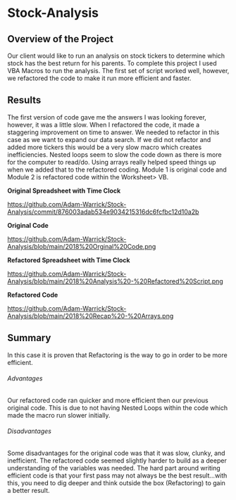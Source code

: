 # **Stock-Analysis**

## **Overview of the Project**
 Our client would like to run an analysis on stock tickers to determine which stock has the best return for his parents. To complete this project I used VBA Macros to run the analysis. The first set of script worked well, however, we refactored the code to make it run more efficient and faster. 
 
## **Results**
The first version of code gave me the answers I was looking forever, however, it was a little slow. When I refactored the code, it made a staggering improvement on time to answer. We needed to refactor in this case as we want to expand our data search. If we did not refactor and added more tickers this would be a very slow macro which creates inefficiencies. Nested loops seem to slow the code down as there is more for the computer to read/do. Using arrays really helped speed things up when we added that to the refactored coding. Module 1 is original code and Module 2 is refactored code within the Worksheet> VB.

**Original Spreadsheet with Time Clock**

https://github.com/Adam-Warrick/Stock-Analysis/commit/876003adab534e9034215316dc6fcfbc12d10a2b

**Original Code**

https://github.com/Adam-Warrick/Stock-Analysis/blob/main/2018%20Orginal%20Code.png

**Refactored Spreadsheet with Time Clock**

https://github.com/Adam-Warrick/Stock-Analysis/blob/main/2018%20Analysis%20-%20Refactored%20Script.png

**Refactored Code**

https://github.com/Adam-Warrick/Stock-Analysis/blob/main/2018%20Recap%20-%20Arrays.png

## **Summary**
In this case it is proven that Refactoring is the way to go in order to be more efficient.

###### Advantages
Our refactored code ran quicker and more efficient then our previous original code. This is due to not having Nested Loops within the code which made the macro run slower initially. 

###### Disadvantages
Some disadvantages for the original code was that it was slow, clunky, and inefficient. The refactored code seemed slightly harder to build as a deeper understanding of the variables was needed. The hard part around writing efficient code is that your first pass may not always be the best result...with this, you need to dig deeper and think outside the box (Refactoring) to gain a better result. 

